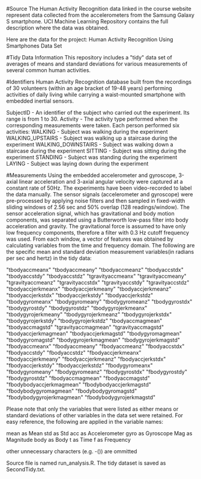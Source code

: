 #Source
The Human Activity Recognition data linked in the course website represent data collected from the accelerometers from the Samsung Galaxy S smartphone. UCI Machine Learning Repository contains the full description where the data was obtained.

Here are the data for the project: Human Activity Recognition Using Smartphones Data Set

#Tidy Data Information
This repository includes a "tidy" data set of averages of means and standard deviations for various measurements of several common human activities.

#Identifiers
Human Activity Recognition database built from the recordings of 30 volunteers (within an age bracket of 19-48 years) performing activities of daily living while carrying a waist-mounted smartphone with embedded inertial sensors.

SubjectID - An identifier of the subject who carried out the experiment. Its range is from 1 to 30.
Activity - The activity type performed when the corresponding measurements were taken. Each person performed six activities:
WALKING - Subject was walking during the experiment
WALKING_UPSTAIRS - Subject was walking up a staircase during the experiment
WALKING_DOWNSTAIRS - Subject was walking down a staircase during the experiment
SITTING - Subject was sitting during the experiment
STANDING - Subject was standing during the experiment
LAYING - Subject was laying down during the experiment

#Measurements
Using the embedded accelerometer and gyroscope, 3-axial linear acceleration and 3-axial angular velocity were captured at a constant rate of 50Hz. The experiments have been video-recorded to label the data manually. The sensor signals (accelerometer and gyroscope) were pre-processed by applying noise filters and then sampled in fixed-width sliding windows of 2.56 sec and 50% overlap (128 readings/window). The sensor acceleration signal, which has gravitational and body motion components, was separated using a Butterworth low-pass filter into body acceleration and gravity. The gravitational force is assumed to have only low frequency components, therefore a filter with 0.3 Hz cutoff frequency was used. From each window, a vector of features was obtained by calculating variables from the time and frequency domain. The following are the specific mean and standard deviation measurement variables(in radians per sec and hertz) in the tidy data:

"tbodyaccmeanx" 
"tbodyaccmeany" 
"tbodyaccmeanz" 
"tbodyaccstdx" 
"tbodyaccstdy" 
"tbodyaccstdz" 
"tgravityaccmeanx" 
"tgravityaccmeany" 
"tgravityaccmeanz" 
"tgravityaccstdx" 
"tgravityaccstdy" 
"tgravityaccstdz" 
"tbodyaccjerkmeanx" 
"tbodyaccjerkmeany" 
"tbodyaccjerkmeanz" 
"tbodyaccjerkstdx" 
"tbodyaccjerkstdy" 
"tbodyaccjerkstdz" 
"tbodygyromeanx" 
"tbodygyromeany" 
"tbodygyromeanz" 
"tbodygyrostdx" 
"tbodygyrostdy" 
"tbodygyrostdz" 
"tbodygyrojerkmeanx" 
"tbodygyrojerkmeany" 
"tbodygyrojerkmeanz" 
"tbodygyrojerkstdx" 
"tbodygyrojerkstdy" 
"tbodygyrojerkstdz" 
"tbodyaccmagmean" 
"tbodyaccmagstd" 
"tgravityaccmagmean" 
"tgravityaccmagstd" 
"tbodyaccjerkmagmean" 
"tbodyaccjerkmagstd" 
"tbodygyromagmean" 
"tbodygyromagstd" 
"tbodygyrojerkmagmean" 
"tbodygyrojerkmagstd" 
"fbodyaccmeanx" 
"fbodyaccmeany" 
"fbodyaccmeanz" 
"fbodyaccstdx" 
"fbodyaccstdy" 
"fbodyaccstdz" 
"fbodyaccjerkmeanx" 
"fbodyaccjerkmeany" 
"fbodyaccjerkmeanz" 
"fbodyaccjerkstdx" 
"fbodyaccjerkstdy" 
"fbodyaccjerkstdz" 
"fbodygyromeanx" 
"fbodygyromeany" 
"fbodygyromeanz" 
"fbodygyrostdx" 
"fbodygyrostdy" 
"fbodygyrostdz" 
"fbodyaccmagmean" 
"fbodyaccmagstd" 
"fbodybodyaccjerkmagmean" 
"fbodybodyaccjerkmagstd" 
"fbodybodygyromagmean" 
"fbodybodygyromagstd" 
"fbodybodygyrojerkmagmean" 
"fbodybodygyrojerkmagstd"

Please note that only the variables that were listed as either means or standard deviations of other variables in the data set were retained. For easy reference, the following are applied in the variable names:

mean as Mean
std as Std
acc as Accelerometer
gyro as Gyroscope
Mag as Magnitude
body as Body
t as Time
f as Frequency

other unnecessary characters (e.g. -()) are ommitted

Source file is named run_analysis.R. The tidy dataset is saved as SecondTidy.txt.
